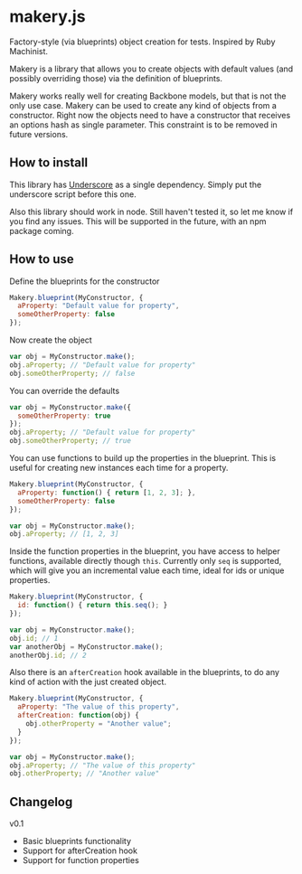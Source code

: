 makery.js
=========

Factory-style (via blueprints) object creation for tests. Inspired by Ruby Machinist.

Makery is a library that allows you to create objects with default values (and
possibly overriding those) via the definition of blueprints.

Makery works really well for creating Backbone models, but that is
not the only use case. Makery can be used to create any kind of objects from a
constructor.
Right now the objects need to have a constructor that receives an options hash as
single parameter. This constraint is to be removed in future versions.

How to install
--------------

This library has [Underscore](http://underscorejs.org) as a single dependency. Simply put the underscore script before this one.

Also this library should work in node. Still haven't tested it, so let me know if you find any issues. This will be supported in the future, with an npm package
coming.

How to use
----------

Define the blueprints for the constructor

```js
Makery.blueprint(MyConstructor, {
  aProperty: "Default value for property",
  someOtherProperty: false
});
```

Now create the object

```js
var obj = MyConstructor.make();
obj.aProperty; // "Default value for property"
obj.someOtherProperty; // false
```

You can override the defaults

```js
var obj = MyConstructor.make({
  someOtherProperty: true
});
obj.aProperty; // "Default value for property"
obj.someOtherProperty; // true
```

You can use functions to build up the properties in the blueprint. This is
useful for creating new instances each time for a property.

```js
Makery.blueprint(MyConstructor, {
  aProperty: function() { return [1, 2, 3]; },
  someOtherProperty: false
});

var obj = MyConstructor.make();
obj.aProperty; // [1, 2, 3]
```

Inside the function properties in the blueprint, you have access to helper functions, available directly though `this`. Currently only `seq` is supported, which will give you
an incremental value each time, ideal for ids or unique properties.

```js
Makery.blueprint(MyConstructor, {
  id: function() { return this.seq(); }
});

var obj = MyConstructor.make();
obj.id; // 1
var anotherObj = MyConstructor.make();
anotherObj.id; // 2
```

Also there is an `afterCreation` hook available in the blueprints, to do any
kind of action with the just created object.

```js
Makery.blueprint(MyConstructor, {
  aProperty: "The value of this property",
  afterCreation: function(obj) {
    obj.otherProperty = "Another value";
  }
});

var obj = MyConstructor.make();
obj.aProperty; // "The value of this property"
obj.otherProperty; // "Another value"
```

Changelog
---------

v0.1
- Basic blueprints functionality
- Support for afterCreation hook
- Support for function properties